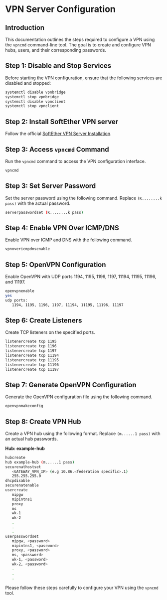# VPN Server Configuration

## Introduction

This documentation outlines the steps required to configure a VPN using the `vpncmd` command-line tool. The goal is to create and configure VPN hubs, users, and their corresponding passwords.

## Step 1: Disable and Stop Services

Before starting the VPN configuration, ensure that the following services are disabled and stopped:

```bash
systemctl disable vpnbridge
systemctl stop vpnbridge
systemctl disable vpnclient
systemctl stop vpnclient
```

## Step 2: Install SoftEther VPN server
Follow the official [SoftEther VPN Server Installation](https://www.softether.org/4-docs/1-manual/7._Installing_SoftEther_VPN_Server).


## Step 3: Access `vpncmd` Command

Run the `vpncmd` command to access the VPN configuration interface.

```bash
vpncmd
```

## Step 3: Set Server Password

Set the server password using the following command. Replace `(K........k pass)` with the actual password.

```bash
serverpasswordset (K........k pass)
```

## Step 4: Enable VPN Over ICMP/DNS

Enable VPN over ICMP and DNS with the following command.

```bash
vpnovericmpdnsenable
```

## Step 5: OpenVPN Configuration

Enable OpenVPN with UDP ports 1194, 1195, 1196, 1197, 11194, 11195, 11196, and 11197.

```bash
openvpnenable
yes
udp ports:
   1194, 1195, 1196, 1197, 11194, 11195, 11196, 11197
```

## Step 6: Create Listeners

Create TCP listeners on the specified ports.

```bash
listenercreate tcp 1195
listenercreate tcp 1196
listenercreate tcp 1197
listenercreate tcp 11194
listenercreate tcp 11195
listenercreate tcp 11196
listenercreate tcp 11197
```

## Step 7: Generate OpenVPN Configuration

Generate the OpenVPN configuration file using the following command.

```bash
openvpnmakeconfig
```

## Step 8: Create VPN Hub

Create a VPN hub using the following format. Replace `(m......1 pass)` with an actual hub passwords.

**Hub: example-hub**

```bash
hubcreate
hub example-hub (m......1 pass)
securenathostset
   <GATEWAY_VPN_IP> (e.g 10.86.<federation specific>.1)
   255.255.255.0
dhcpdisable
securenatenable
usercreate
   mipgw
   mipintns1
   proxy
   ms
   wk-1
   wk-2
   .
   .
   .
userpasswordset
   mipgw, <password>
   mipintns1, <password>
   proxy, <password>
   ms, <password>
   wk-1, <password>
   wk-2, <password>
   .
   .
   .
```

Please follow these steps carefully to configure your VPN using the `vpncmd` tool.